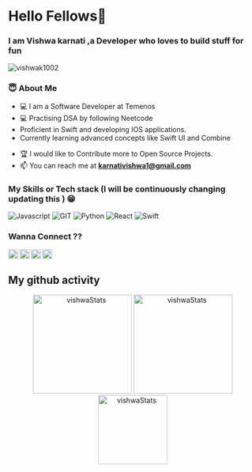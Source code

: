 # Hello Fellows👋

### I am Vishwa karnati ,a Developer who loves to build stuff for fun
<p align="left"> <img src="https://komarev.com/ghpvc/?username=vishwak1002&label=Profile%20views&color=0e75b6&style=flat" alt="vishwak1002" /> </p>

### 😇 About Me

- 💻 I am a Software Developer at Temenos 
- 💻 Practising DSA by following Neetcode
- Proficient in Swift and developing IOS applications.
- Currently learning advanced  concepts like Swift UI and Combine 
<!---- 🌱  I’m currently learning **Devops** and **Go** -->
- 🏆 I would like to  Contribute more to Open Source Projects.
- 📫 You can reach me at  **karnativishwa1@gmail.com**
<!--- [My Website](https://www.vishwakarnati.com)  -still in process -->

### My Skills or Tech stack (I will be continuously changing updating this ) 😁

![Javascript](https://img.shields.io/badge/javscript-%F7DF1E.svg?style=for-the-badge&logo=javascript&logoColor=black&color=F7DF1E)
![GIT](https://img.shields.io/badge/git-%3776AB.svg?style=for-the-badge&logo=git&logoColor=white&color=F05032)
![Python](https://img.shields.io/badge/python-%3776AB.svg?style=for-the-badge&logo=python&logoColor=white&color=3776AB)
![React](https://img.shields.io/badge/-React-05122A?style=for-the-badge&logo=reactt&logoColor=black&color=F7DF1E)
![Swift](https://img.shields.io/badge/-Swift-05122A?style=for-the-badge&logo=swift&logoColor=black&color=F80902)


### Wanna Connect ?? 

[<img align="left" width="20px" src="https://cdn.jsdelivr.net/npm/simple-icons@v3/icons/github.svg"/>](https://github.com/vishwak1002)
[<img align="left"  width="20px" src="https://cdn.jsdelivr.net/npm/simple-icons@v3/icons/instagram.svg"/>](https://instagram.com/thecuriousvish)
[<img align="left"  width="20px" src="https://cdn.jsdelivr.net/npm/simple-icons@v3/icons/linkedin.svg"/>](https://www.linkedin.com/in/vishwasai-karnati-7a93a3182/)
[<img width="20px" src="https://cdn.jsdelivr.net/npm/simple-icons@v3/icons/twitter.svg"/>](https://twitter.com/vishwakarnati)



## My github activity 
<p align="center"> 
  <img height="200em" src="https://github-readme-stats.vercel.app/api?username=vishwak1002&show_icons=true" alt="vishwaStats" /> 
  <img height="200em" src="https://github-readme-stats.vercel.app/api/top-langs/?username=vishwak1002&layout=compact" alt="vishwaStats" />
  <img height="140em" src="https://github-readme-streak-stats.herokuapp.com/?user=vishwak1002&" alt="vishwaStats"/>

  
  
<!--
### Projects 💪


**vishwak1002/vishwak1002** is a ✨ _special_ ✨ repository because its `README.md` (this file) appears on your GitHub profile.

Here are some ideas to get you started:

- 🔭 I’m currently working on ...
- 🌱 I’m currently learning ...
- 👯 I’m looking to collaborate on ...
- 🤔 I’m looking for help with ...
- 💬 Ask me about ...
- 📫 How to reach me: ...
- 😄 Pronouns: ...
- ⚡ Fun fact: ...
-->
